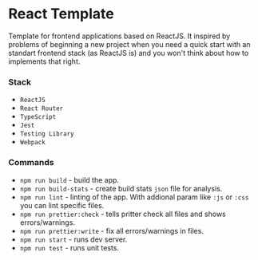 # React Template

Template for frontend applications based on ReactJS. It inspired by problems of beginning a new project when you need a quick start with an standart frontend stack (as ReactJS is) and you won't think about how to implements that right.

### Stack

- `ReactJS`
- `React Router`
- `TypeScript`
- `Jest`
- `Testing Library`
- `Webpack`

### Commands

- `npm run build` - build the app.
- `npm run build-stats` - create build stats `json` file for analysis.
- `npm run lint` - linting of the app. With addional param like `:js` or `:css` you can lint specific files.
- `npm run prettier:check` - tells pritter check all files and shows errors/warnings.
- `npm run prettier:write` - fix all errors/warnings in files.
- `npm run start` - runs dev server.
- `npm run test` - runs unit tests.
